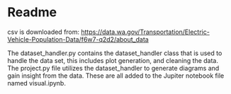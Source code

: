 # Readme
csv is downloaded from: 
https://data.wa.gov/Transportation/Electric-Vehicle-Population-Data/f6w7-q2d2/about_data

The dataset_handler.py contains the dataset_handler class that is used to handle the data set, this includes plot generation, and cleaning the data.
The project.py file utilizes the dataset_handler to generate diagrams and gain insight from the data.
These are all added to the Jupiter notebook file named visual.ipynb.

